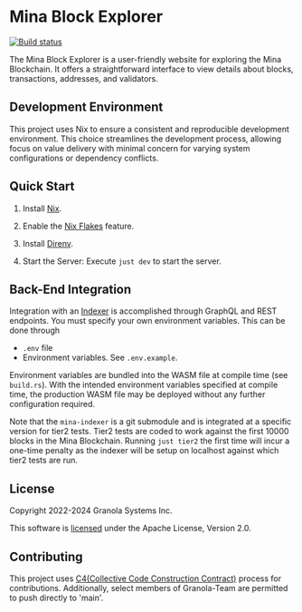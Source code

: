 # Mina Block Explorer

[![Build status](https://badge.buildkite.com/1f8c338cb4ede4e41a4d84de89479fb2eddf9a6f64b72dcf36.svg?branch=main)](https://buildkite.com/granola/mina-block-explorer)

The Mina Block Explorer is a user-friendly website for exploring the Mina
Blockchain. It offers a straightforward interface to view details about blocks,
transactions, addresses, and validators.

## Development Environment

This project uses Nix to ensure a consistent and reproducible development
environment. This choice streamlines the development process, allowing focus on
value delivery with minimal concern for varying system configurations or
dependency conflicts.

## Quick Start

1. Install [Nix](https://nixos.org/download.html).

2. Enable the [Nix Flakes](https://nixos.wiki/wiki/Flakes) feature.

3. Install [Direnv](https://direnv.net/).

4. Start the Server: Execute `just dev` to start the server.

## Back-End Integration

Integration with an [Indexer](https://github.com/Granola-Team/mina-indexer) is
accomplished through GraphQL and REST endpoints. You must specify your
own environment variables. This can be done through

- `.env` file
- Environment variables. See `.env.example`.

Environment variables are bundled into the WASM file at compile time (see
`build.rs`). With the intended environment variables specified at compile time,
the production WASM file may be deployed without any further configuration
required.

Note that the `mina-indexer` is a git submodule and is integrated at a specific version
for tier2 tests. Tier2 tests are coded to work against the first 10000 blocks in the
Mina Blockchain. Running `just tier2` the first time will incur a one-time penalty as the
indexer will be setup on localhost against which tier2 tests are run.

## License

Copyright 2022-2024 Granola Systems Inc.

This software is [licensed](LICENSE) under the Apache License, Version 2.0.

## Contributing

This project uses [C4(Collective Code Construction
Contract)](https://rfc.zeromq.org/spec/42/) process for contributions.
Additionally, select members of Granola-Team are permitted to push directly to
'main'.
